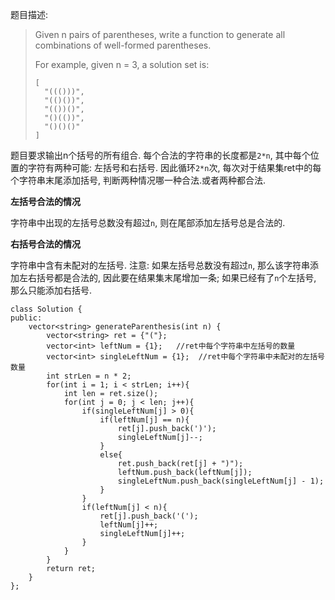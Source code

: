 题目描述:

> Given n pairs of parentheses, write a function to generate all combinations of well-formed parentheses.
>
> For example, given n = 3, a solution set is:
>
>     [
>       "((()))",
>       "(()())",
>       "(())()",
>       "()(())",
>       "()()()"
>     ]

题目要求输出n个括号的所有组合. 每个合法的字符串的长度都是`2*n`, 其中每个位置的字符有两种可能: 左括号和右括号. 因此循环`2*n`次, 每次对于结果集ret中的每个字符串末尾添加括号, 判断两种情况哪一种合法.或者两种都合法.

**左括号合法的情况**

字符串中出现的左括号总数没有超过`n`, 则在尾部添加左括号总是合法的.

**右括号合法的情况**

字符串中含有未配对的左括号. 注意: 如果左括号总数没有超过`n`, 那么该字符串添加左右括号都是合法的, 因此要在结果集末尾增加一条; 如果已经有了`n`个左括号, 那么只能添加右括号.

    class Solution {
    public:
        vector<string> generateParenthesis(int n) {
            vector<string> ret = {"("};
            vector<int> leftNum = {1};   //ret中每个字符串中左括号的数量
            vector<int> singleLeftNum = {1};  //ret中每个字符串中未配对的左括号数量
            int strLen = n * 2;
            for(int i = 1; i < strLen; i++){
                int len = ret.size();
                for(int j = 0; j < len; j++){
                    if(singleLeftNum[j] > 0){
                        if(leftNum[j] == n){
                            ret[j].push_back(')');
                            singleLeftNum[j]--;
                        }
                        else{
                            ret.push_back(ret[j] + ")");
                            leftNum.push_back(leftNum[j]);
                            singleLeftNum.push_back(singleLeftNum[j] - 1);
                        }
                    }
                    if(leftNum[j] < n){
                        ret[j].push_back('(');
                        leftNum[j]++;
                        singleLeftNum[j]++;
                    }
                }
            }
            return ret;
        }
    };